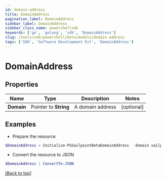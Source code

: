 ```yaml
---
id: domain-address
title: DomainAddress
pagination_label: DomainAddress
sidebar_label: DomainAddress
sidebar_class_name: powershellsdk
keywords: ['go', 'golang', 'sdk', 'DomainAddress'] 
slug: /tools/sdk/powershell/beta/models/domain-address
tags: ['SDK', 'Software Development Kit', 'DomainAddress']
---
```



# DomainAddress

## Properties

Name | Type | Description | Notes
------------ | ------------- | ------------- | -------------
**Domain** |  Pointer to **String** | A domain address | [optional] 

## Examples

- Prepare the resource
```powershell
$DomainAddress = Initialize-PSSailpointBetaDomainAddress  -Domain sailpoint.com
```

- Convert the resource to JSON
```powershell
$DomainAddress | ConvertTo-JSON
```


[[Back to top]](#) 

